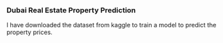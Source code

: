 ### Dubai Real Estate Property Prediction

I have downloaded the dataset from kaggle to train a model to predict the property prices.